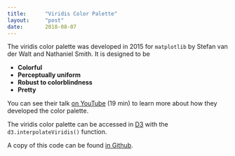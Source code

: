 ```yaml
---
title:      "Viridis Color Palette"
layout:     "post"
date:       2018-08-07
---
```


The viridis color palette was developed in 2015 for `matplotlib` by Stefan van der Walt and Nathaniel Smith. It is designed to be

* **Colorful**
* **Perceptually uniform**
* **Robust to colorblindness**
* **Pretty**

You can see their talk [on YouTube](https://www.youtube.com/watch?list=PLYx7XA2nY5Gcpabmu61kKcToLz0FapmHu&v=xAoljeRJ3lU) (19 min) to learn more about how they developed the color palette.

The viridis color palette can be accessed in [D3](https://d3js.org) with the `d3.interpolateViridis()` function.

A copy of this code can be found [in Github](https://github.com/jarrettmeyer/jarrettmeyer.github.io/blob/master/assets/js/viridis.js).

<div id="palette-controls"></div>

<div id="palette-gradient" style="height:2em;width:100%;margin-top:1em;"></div>

<div id="palette-values"></div>

<script type="text/javascript" src="/assets/js/jquery/3.3.1/jquery.min.js"></script>
<script type="text/javascript" src="/assets/js/d3/5.5.0/d3.js"></script>
<script type="text/javascript" src="/assets/js/viridis.js"></script>